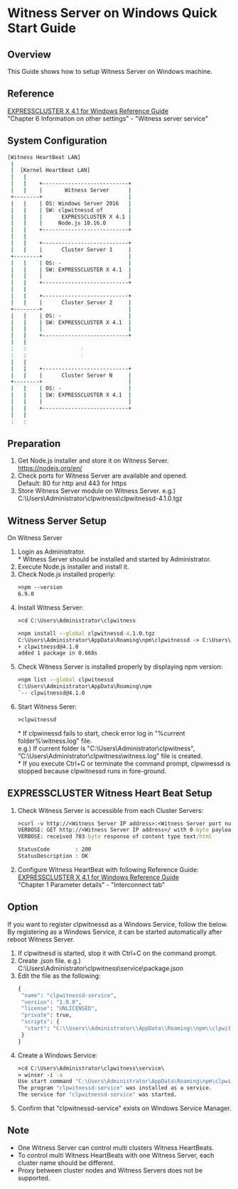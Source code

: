 # Witness Server on Windows Quick Start Guide

## Overview
This Guide shows how to setup Witness Server on Windows machine.

## Reference
[EXPRESSCLUSTER X 4.1 for Windows Reference Guide](https://www.nec.com/en/global/prod/expresscluster/en/support/Windows/W41_RG_EN_01.pdf)  
"Chapter 6 Information on other settings" - "Witness server service"

## System Configuration
```bat
[Witness HeartBeat LAN]
 |
 |  [Kernel HeartBeat LAN]   
 |   |
 |   |    +---------------------------+
 |   |    |       Witness Server      |
 +--------+                           |
 |   |    | OS: Windows Server 2016   |
 |   |    | SW: clpwitnessd of        |       
 |   |    |      EXPRESSCLUSTER X 4.1 |
 |   |    |     Node.js 10.16.0       |
 |   |    +---------------------------+
 |   |
 |   |    +---------------------------+
 |   |    |      Cluster Server 1     |
 +--------+                           |
 |   |    | OS: -                     |
 |   |    | SW: EXPRESSCLUSTER X 4.1  |
 |   |    |                           |
 |   |    +---------------------------+
 |   |
 |   |    +---------------------------+
 |   |    |      Cluster Server 2     |
 +--------+                           |
 |   |    | OS: -                     |
 |   |    | SW: EXPRESSCLUSTER X 4.1  |
 |   |    |                           |
 |   |    +---------------------------+
 |   |
 :   :                 :
 :   :                 :
 |   |
 |   |    +---------------------------+
 |   |    |      Cluster Server N     |
 +--------+                           |
 |   |    | OS: -                     |
 |   |    | SW: EXPRESSCLUSTER X 4.1  |
 |   |    |                           |
 |   |    +---------------------------+
 |   |
 :   :
```

## Preparation
1. Get Node.js installer and store it on Witness Server.  
	https://nodejs.org/en/
1. Check ports for Witness Server are available and opened.  
	Default: 80 for http and 443 for https
1. Store Witness Server module on Witness Server.
	e.g.) C:\Users\Administrator\clpwitness\clpwitnessd-4.1.0.tgz

## Witness Server Setup
On Witness Server
1. Login as Administrator.  
	\* Witness Server should be installed and started by Administrator.
1. Execute Node.js installer and install it.
1. Check Node.js installed properly:
	```bat
	>npm --version
	6.9.0
	```
1. Install Witness Server:
	```bat  
	>cd C:\Users\Administrator\clpwitness

	>npm install --global clpwitnessd-4.1.0.tgz
	C:\Users\Administrator\AppData\Roaming\npm\clpwitnessd -> C:\Users\Administrator\AppData\Roaming\npm\node_modules\clpwitnessd\clpwitnessd.js
	+ clpwitnessd@4.1.0
	added 1 package in 0.668s
	```
1. Check Witness Server is installed properly by displaying npm version:  
	```bat
	>npm list --global clpwitnessd
	C:\Users\Administrator\AppData\Roaming\npm
	`-- clpwitnessd@4.1.0
	```
1. Start Witness Serer:
	```bat
	>clpwitnessd
	```
	\* If clpwinessd fails to start, check error log in "%current folder%\witness.log" file.  
  		e.g.) If current folder is "C:\Users\Administrator\clpwitness", "C:\Users\Administrator\clpwitness\witness.log" file is created.  
	\* If you execute Ctrl+C or terminate the command prompt, clpwinessd is stopped because clpwitnessd runs in fore-ground.

## EXPRESSCLUSTER Witness Heart Beat Setup

1. Check Witness Server is accessible from each Cluster Servers:
	```bat
	>curl -v http://<Witness Server IP address>:<Witness Server port number>
	VERBOSE: GET http://<Witness Server IP address>/ with 0-byte payload
	VERBOSE: received 703-byte response of content type text/html

	StatusCode        : 200
	StatusDescription : OK
	```
1. Configure Witness HeartBeat with following Reference Guide:  
	[EXPRESSCLUSTER X 4.1 for Windows Reference Guide](https://www.nec.com/en/global/prod/expresscluster/en/support/Windows/W41_RG_EN_01.pdf)  
		"Chapter 1 Parameter details" - "Interconnect tab"

## Option
If you want to register clpwitnessd as a Windows Service, follow the below.
By registering as a Windows Service, it can be started automatically after reboot Witness Server.

1. If clpwitnesd is started, stop it with Ctrl+C on the command prompt.
1. Create .json file.
	e.g.) C:\Users\Administrator\clpwitness\service\package.json
1. Edit the file as the following:  
	```bat
	{
	 "name": "clpwitnessd-service",
	 "version": "1.0.0",
	 "license": "UNLICENSED",
	 "private": true,
	 "scripts": {
	  "start": "C:\\Users\\Administrator\\AppData\\Roaming\\npm\\clpwitnessd.cmd"
	 }
	}
	```
1. Create a Windows Service:
	```bat
	>cd C:\Users\Administrator\clpwitness\service\
	> winser -i -a
	Use start command "C:\Users\Administrator\AppData\Roaming\npm\clpwitnessd.cmd".
	The program "clpwitnessd-service" was installed as a service.
	The service for "clpwitnessd-service" was started.
	```
1. Confirm that "clpwitnessd-service" exists on Windows Service Manager.

## Note
- One Witness Server can control multi clusters Witness HeartBeats.
- To control multi Witness HeartBeats with one Witness Server, each cluster name should be different.
- Proxy between cluster nodes and Witness Servers does not be supported.
